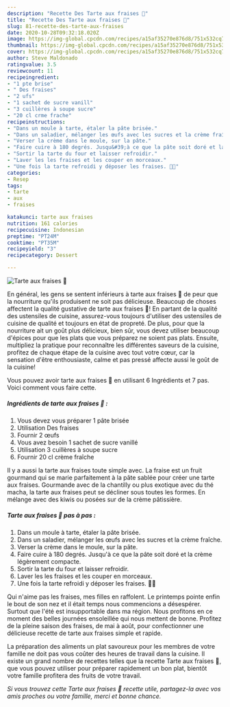 ```yaml
---
description: "Recette Des Tarte aux fraises 🍓"
title: "Recette Des Tarte aux fraises 🍓"
slug: 81-recette-des-tarte-aux-fraises
date: 2020-10-28T09:32:18.020Z
image: https://img-global.cpcdn.com/recipes/a15af35270e876d8/751x532cq70/tarte-aux-fraises-🍓-photo-principale-de-la-recette.jpg
thumbnail: https://img-global.cpcdn.com/recipes/a15af35270e876d8/751x532cq70/tarte-aux-fraises-🍓-photo-principale-de-la-recette.jpg
cover: https://img-global.cpcdn.com/recipes/a15af35270e876d8/751x532cq70/tarte-aux-fraises-🍓-photo-principale-de-la-recette.jpg
author: Steve Maldonado
ratingvalue: 3.5
reviewcount: 11
recipeingredient:
- "1 pte brise"
- " Des fraises"
- "2 ufs"
- "1 sachet de sucre vanill"
- "3 cuillères à soupe sucre"
- "20 cl crme frache"
recipeinstructions:
- "Dans un moule à tarte, étaler la pâte brisée."
- "Dans un saladier, mélanger les œufs avec les sucres et la crème fraîche."
- "Verser la crème dans le moule, sur la pâte."
- "Faire cuire à 180 degrés. Jusqu&#39;à ce que la pâte soit doré et la crème légèrement compacte."
- "Sortir la tarte du four et laisser refroidir."
- "Laver les les fraises et les couper en morceaux."
- "Une fois la tarte refroidi y déposer les fraises. 🍓🍓"
categories:
- Resep
tags:
- tarte
- aux
- fraises

katakunci: tarte aux fraises 
nutrition: 161 calories
recipecuisine: Indonesian
preptime: "PT24M"
cooktime: "PT35M"
recipeyield: "3"
recipecategory: Dessert

---
```



![Tarte aux fraises 🍓](https://img-global.cpcdn.com/recipes/a15af35270e876d8/751x532cq70/tarte-aux-fraises-🍓-photo-principale-de-la-recette.jpg)

En général, les gens se sentent inférieurs à tarte aux fraises 🍓 de peur que la nourriture qu'ils produisent ne soit pas délicieuse. Beaucoup de choses affectent la qualité gustative de tarte aux fraises 🍓! En partant de la qualité des ustensiles de cuisine, assurez-vous toujours d'utiliser des ustensiles de cuisine de qualité et toujours en état de propreté. De plus, pour que la nourriture ait un goût plus délicieux, bien sûr, vous devez utiliser beaucoup d'épices pour que les plats que vous préparez ne soient pas plats. Ensuite, multipliez la pratique pour reconnaître les différentes saveurs de la cuisine, profitez de chaque étape de la cuisine avec tout votre cœur, car la sensation d'être enthousiaste, calme et pas pressé affecte aussi le goût de la cuisine!

<!--inarticleads1-->

Vous pouvez avoir tarte aux fraises 🍓 en utilisant 6 Ingrédients et 7 pas. Voici comment vous faire cette.

##### Ingrédients de tarte aux fraises 🍓 :

1. Vous devez vous préparer 1 pâte brisée
1. Utilisation  Des fraises
1. Fournir 2 œufs
1. Vous avez besoin 1 sachet de sucre vanillé
1. Utilisation 3 cuillères à soupe sucre
1. Fournir 20 cl crème fraîche


Il y a aussi la tarte aux fraises toute simple avec. La fraise est un fruit gourmand qui se marie parfaitement à la pâte sablée pour créer une tarte aux fraises. Gourmande avec de la chantilly ou plus exotique avec du thé macha, la tarte aux fraises peut se décliner sous toutes les formes. En mélange avec des kiwis ou posées sur de la crème pâtissière. 

<!--inarticleads2-->

##### Tarte aux fraises 🍓 pas à pas :

1. Dans un moule à tarte, étaler la pâte brisée.
1. Dans un saladier, mélanger les œufs avec les sucres et la crème fraîche.
1. Verser la crème dans le moule, sur la pâte.
1. Faire cuire à 180 degrés. Jusqu&#39;à ce que la pâte soit doré et la crème légèrement compacte.
1. Sortir la tarte du four et laisser refroidir.
1. Laver les les fraises et les couper en morceaux.
1. Une fois la tarte refroidi y déposer les fraises. 🍓🍓


Qui n&#39;aime pas les fraises, mes filles en raffolent. Le printemps pointe enfin le bout de son nez et il était temps nous commencions a désespérer. Surtout que l&#39;été est insupportable dans ma région. Nous profitons en ce moment des belles journées ensoleillée qui nous mettent de bonne. Profitez de la pleine saison des fraises, de mai à août, pour confectionner une délicieuse recette de tarte aux fraises simple et rapide. 

<!--inarticleads1-->

<p>
La préparation des aliments un plat savoureux pour les membres de votre famille ne doit pas vous coûter des heures de travail dans la cuisine. Il existe un grand nombre de recettes telles que la recette Tarte aux fraises 🍓, que vous pouvez utiliser pour préparer rapidement un bon plat, bientôt votre famille profitera des fruits de votre travail.
</p>

<p>
<i>Si vous trouvez cette Tarte aux fraises 🍓 recette utile, partagez-la avec vos amis proches ou votre famille, merci et bonne chance.</i>
</p>
